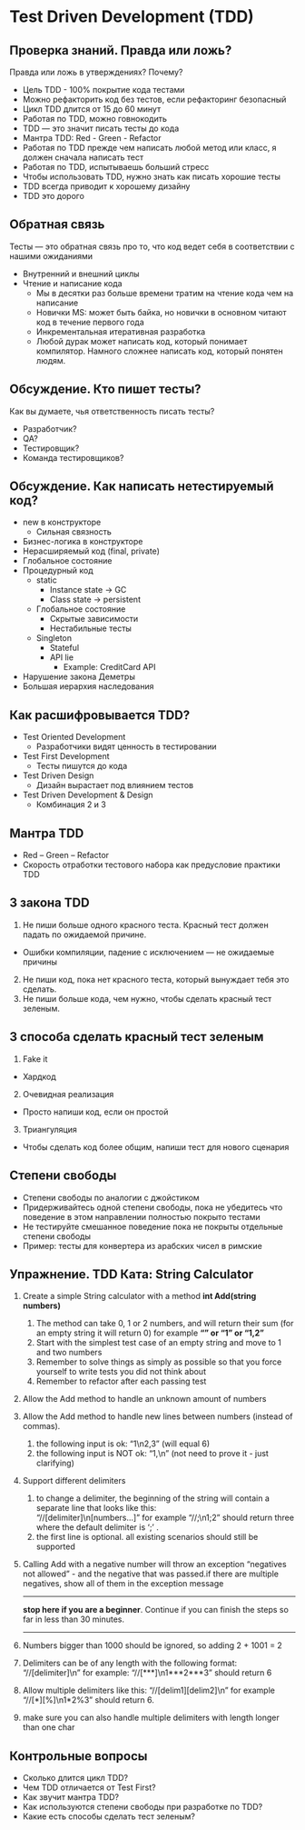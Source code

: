 # Test Driven Development (TDD)

## Проверка знаний. Правда или ложь?
Правда или ложь в утверждениях? Почему?
- Цель TDD - 100% покрытие кода тестами
- Можно рефакторить код без тестов, если рефакторинг безопасный
- Цикл TDD длится от 15 до 60 минут
- Работая по TDD, можно говнокодить
- TDD — это значит писать тесты до кода
- Мантра TDD: Red - Green - Refactor
- Работая по TDD прежде чем написать любой метод или класс, я должен сначала написать тест
- Работая по TDD, испытываешь больший стресс
- Чтобы использовать TDD, нужно знать как писать хорошие тесты
- TDD всегда приводит к хорошему дизайну
- TDD это дорого

## Обратная связь
Тесты — это обратная связь про то, что код ведет себя в соответствии с нашими ожиданиями
- Внутренний и внешний циклы
- Чтение и написание кода
  - Мы в десятки раз больше времени тратим на чтение кода чем на написание
  - Новички MS: может быть байка, но новички в основном читают код в течение первого года
  - Инкрементальная итеративная разработка
  - Любой дурак может написать код, который понимает компилятор. Намного сложнее написать код, который понятен людям.

## Обсуждение. Кто пишет тесты?
Как вы думаете, чья ответственность писать тесты?
- Разработчик?
- QA?
- Тестировщик?
- Команда тестировщиков?

## Обсуждение. Как написать нетестируемый код?
- new в конструкторе
  - Сильная связность
- Бизнес-логика в конструкторе
- Нерасширяемый код (final, private)
- Глобальное состояние
- Процедурный код
  - static
    - Instance state → GC
    - Class state → persistent
  - Глобальное состояние
    - Скрытые зависимости
    - Нестабильные тесты
  - Singleton
    - Stateful
    - API lie
      - Example: CreditCard API
- Нарушение закона Деметры
- Большая иерархия наследования

## Как расшифровывается TDD?
- Test Oriented Development
  - Разработчики видят ценность в тестировании
- Test First Development
  - Тесты пишутся до кода
- Test Driven Design
  - Дизайн вырастает под влиянием тестов
- Test Driven Development & Design
  - Комбинация 2 и 3

## Мантра TDD  
- Red – Green – Refactor
- Скорость отработки тестового набора как предусловие практики TDD

## 3 закона TDD
1. Не пиши больше одного красного теста. Красный тест должен падать по ожидаемой причине.
  - Ошибки компиляции, падение с исключением — не ожидаемые причины
2. Не пиши код, пока нет красного теста, который вынуждает тебя это сделать.
3. Не пиши больше кода, чем нужно, чтобы сделать красный тест зеленым.

## 3 способа сделать красный тест зеленым
1. Fake it
  - Хардкод
2. Очевидная реализация
  - Просто напиши код, если он простой
3. Триангуляция
  - Чтобы сделать код более общим, напиши тест для нового сценария

## Степени свободы
- Степени свободы по аналогии с джойстиком
- Придерживайтесь одной степени свободы, пока не убедитесь что поведение в этом направлении полностью покрыто тестами
- Не тестируйте смешанное поведение пока не покрыты отдельные степени свободы
- Пример: тесты для конвертера из арабских чисел в римские

## Упражнение. TDD Ката: String Calculator
1.  Create a simple String calculator with a method **int Add(string
    numbers)**
    1.  The method can take 0, 1 or 2 numbers, and will return their sum
        (for an empty string it will return 0) for example **“” or “1”
        or “1,2”**
    2.  Start with the simplest test case of an empty string and move to
        1 and two numbers
    3.  Remember to solve things as simply as possible so that you force
        yourself to write tests you did not think about
    4.  Remember to refactor after each passing test
2.  Allow the Add method to handle an unknown amount of numbers
3.  Allow the Add method to handle new lines between numbers (instead of
    commas). 
    1.  the following input is ok: “1\\n2,3”  (will equal 6)
    2.  the following input is NOT ok: “1,\\n” (not need to prove it - just clarifying)
1.  Support different delimiters
    1.  to change a delimiter, the beginning of the string will contain
        a separate line that looks like this:  
        “//\[delimiter\]\\n\[numbers…\]” for example “//;\\n1;2” should
        return three where the default delimiter is ‘;’ . 
    2.  the first line is optional. all existing scenarios should still
        be supported
2.  Calling Add with a negative number will throw an exception
    “negatives not allowed” - and the negative that was passed.if there
    are multiple negatives, show all of them in the exception message 

    ------------------------------------------------------------------------

    **stop here if you are a beginner**. Continue if you can finish the
    steps so far in less than 30 minutes. 

    ------------------------------------------------------------------------

3.  Numbers bigger than 1000 should be ignored, so adding 2 + 1001  = 2
4.  Delimiters can be of any length with the following format: 
    “//\[delimiter\]\\n” for example: “//\[\*\*\*\]\\n1\*\*\*2\*\*\*3”
    should return 6
5.  Allow multiple delimiters like this:  “//\[delim1\]\[delim2\]\\n”
    for example “//\[\*\]\[%\]\\n1\*2%3” should return 6.
6.  make sure you can also handle multiple delimiters with length longer
    than one char

## Контрольные вопросы
- Сколько длится цикл TDD?
- Чем TDD отличается от Test First?
- Как звучит мантра TDD?
- Как используются степени свободы при разработке по TDD?
- Какие есть способы сделать тест зеленым?